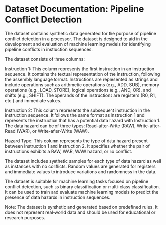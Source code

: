 # Dataset Documentation: Pipeline Conflict Detection

The dataset contains synthetic data generated for the purpose of pipeline conflict detection in a processor. The dataset is designed to aid in the development and evaluation of machine learning models for identifying pipeline conflicts in instruction sequences.

The dataset consists of three columns:

Instruction 1: This column represents the first instruction in an instruction sequence. It contains the textual representation of the instruction, following the assembly language format. Instructions are represented as strings and include operations such as arithmetic operations (e.g., ADD, SUB), memory operations (e.g., LOAD, STORE), logical operations (e.g., AND, OR), and shifts (e.g., SHIFT). The operands of the instructions are registers (R0, R1, etc.) and immediate values.

Instruction 2: This column represents the subsequent instruction in the instruction sequence. It follows the same format as Instruction 1 and represents the instruction that has a potential data hazard with Instruction 1. The data hazard can be of three types: Read-after-Write (RAW), Write-after-Read (WAR), or Write-after-Write (WAW).

Hazard Type: This column represents the type of data hazard present between Instruction 1 and Instruction 2. It specifies whether the pair of instructions exhibits a RAW, WAR, WAW hazard, or no conflict.

The dataset includes synthetic samples for each type of data hazard as well as instances with no conflicts. Random values are generated for registers and immediate values to introduce variations and randomness in the data.

The dataset is suitable for machine learning tasks focused on pipeline conflict detection, such as binary classification or multi-class classification. It can be used to train and evaluate machine learning models to predict the presence of data hazards in instruction sequences.

Note: The dataset is synthetic and generated based on predefined rules. It does not represent real-world data and should be used for educational or research purposes.